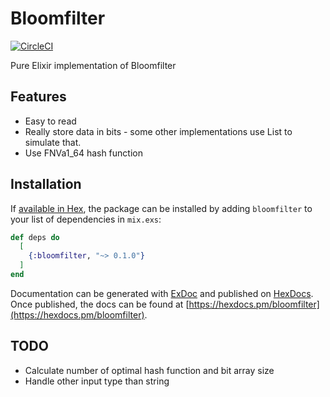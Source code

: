 # Bloomfilter

[![CircleCI](https://circleci.com/gh/hvnsweeting/bloomfilter.svg?style=svg)](https://circleci.com/gh/hvnsweeting/bloomfilter)

Pure Elixir implementation of Bloomfilter


## Features

- Easy to read
- Really store data in bits - some other implementations use List to simulate that.
- Use FNVa1_64 hash function

## Installation

If [available in Hex](https://hex.pm/docs/publish), the package can be installed
by adding `bloomfilter` to your list of dependencies in `mix.exs`:

```elixir
def deps do
  [
    {:bloomfilter, "~> 0.1.0"}
  ]
end
```


Documentation can be generated with [ExDoc](https://github.com/elixir-lang/ex_doc)
and published on [HexDocs](https://hexdocs.pm). Once published, the docs can
be found at [https://hexdocs.pm/bloomfilter](https://hexdocs.pm/bloomfilter).

## TODO
- Calculate number of optimal hash function and bit array size
- Handle other input type than string
